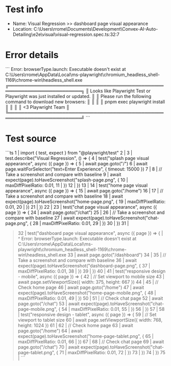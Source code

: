 # Test info

- Name: Visual Regression >> dashboard page visual appearance
- Location: C:\Users\rrome\Documents\Development\Convex-AI-Auto-Detailing\e2e\visual\visual-regression.spec.ts:32:7

# Error details

\`\`\`
Error: browserType.launch: Executable doesn't exist at C:\Users\rrome\AppData\Local\ms-playwright\chromium_headless_shell-1169\chrome-win\headless_shell.exe
╔═════════════════════════════════════════════════════════════════════════╗
║ Looks like Playwright Test or Playwright was just installed or updated. ║
║ Please run the following command to download new browsers:              ║
║                                                                         ║
║     pnpm exec playwright install                                        ║
║                                                                         ║
║ <3 Playwright Team                                                      ║
╚═════════════════════════════════════════════════════════════════════════╝
\`\`\`

# Test source

\`\`\`ts
   1 | import { test, expect } from "@playwright/test"
   2 |
   3 | test.describe("Visual Regression", () => {
   4 |   test("splash page visual appearance", async ({ page }) => {
   5 |     await page.goto("/")
   6 |     await page.waitForSelector("text=Enter Experience", { timeout: 15000 })
   7 |
   8 |     // Take a screenshot and compare with baseline
   9 |     await expect(page).toHaveScreenshot("splash-page.png", {
  10 |       maxDiffPixelRatio: 0.01,
  11 |     })
  12 |   })
  13 |
  14 |   test("home page visual appearance", async ({ page }) => {
  15 |     await page.goto("/home")
  16 |
  17 |     // Take a screenshot and compare with baseline
  18 |     await expect(page).toHaveScreenshot("home-page.png", {
  19 |       maxDiffPixelRatio: 0.01,
  20 |     })
  21 |   })
  22 |
  23 |   test("chat page visual appearance", async ({ page }) => {
  24 |     await page.goto("/chat")
  25 |
  26 |     // Take a screenshot and compare with baseline
  27 |     await expect(page).toHaveScreenshot("chat-page.png", {
  28 |       maxDiffPixelRatio: 0.01,
  29 |     })
  30 |   })
  31 |
> 32 |   test("dashboard page visual appearance", async ({ page }) => {
     |       ^ Error: browserType.launch: Executable doesn't exist at C:\Users\rrome\AppData\Local\ms-playwright\chromium_headless_shell-1169\chrome-win\headless_shell.exe
  33 |     await page.goto("/dashboard")
  34 |
  35 |     // Take a screenshot and compare with baseline
  36 |     await expect(page).toHaveScreenshot("dashboard-page.png", {
  37 |       maxDiffPixelRatio: 0.01,
  38 |     })
  39 |   })
  40 |
  41 |   test("responsive design - mobile", async ({ page }) => {
  42 |     // Set viewport to mobile size
  43 |     await page.setViewportSize({ width: 375, height: 667 })
  44 |
  45 |     // Check home page
  46 |     await page.goto("/home")
  47 |     await expect(page).toHaveScreenshot("home-page-mobile.png", {
  48 |       maxDiffPixelRatio: 0.01,
  49 |     })
  50 |
  51 |     // Check chat page
  52 |     await page.goto("/chat")
  53 |     await expect(page).toHaveScreenshot("chat-page-mobile.png", {
  54 |       maxDiffPixelRatio: 0.01,
  55 |     })
  56 |   })
  57 |
  58 |   test("responsive design - tablet", async ({ page }) => {
  59 |     // Set viewport to tablet size
  60 |     await page.setViewportSize({ width: 768, height: 1024 })
  61 |
  62 |     // Check home page
  63 |     await page.goto("/home")
  64 |     await expect(page).toHaveScreenshot("home-page-tablet.png", {
  65 |       maxDiffPixelRatio: 0.01,
  66 |     })
  67 |
  68 |     // Check chat page
  69 |     await page.goto("/chat")
  70 |     await expect(page).toHaveScreenshot("chat-page-tablet.png", {
  71 |       maxDiffPixelRatio: 0.01,
  72 |     })
  73 |   })
  74 | })
  75 |
\`\`\`
